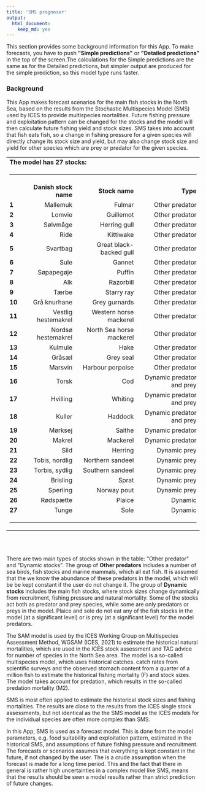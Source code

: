 ```yaml
---
title: 'SMS prognoser'
output:
  html_document:
    keep_md: yes
---
```


This section provides some background information for this App. To make forecasts, you have to push **"Simple predictions"** or **"Detailed predictions"** in the top of the screen.The calculations for the Simple predictions are the same as for the Detailed predictions, but simpler output are produced for the simple prediction, so this model type runs faster.


### Background
This App makes forecast scenarios for the main fish stocks in the North Sea, based on the results from the Stochastic Multispecies Model (SMS) used by ICES to provide multispecies mortalities. Future fishing pressure and exploitation pattern can be changed for the stocks and the model will then calculate future fishing yield and stock sizes. SMS takes into account that fish eats fish, so a change in fishing pressure for a given species will directly change its stock size and yield, but may also change stock size and yield for other species which are prey or predator for the given species.   


<table width="70%">
<tr><td colspan=4><b>The model has 27 stocks:</td></tr>
<tr><td colspan=4><hr noshade></td></tr>
<tr> <td align=left><b></b></td> <td align=right><b>Danish stock name</b></td>	<td align=right><b>Stock name</b></td>	<td align=right><b>Type</b></td> </tr>
<tr> <td align=left><b>1</b></td><td align=right>Mallemuk</td>	<td align=right>Fulmar</td>	<td align=right>Other predator</td></tr>
<tr> <td align=left><b>2</b></td><td align=right>Lomvie</td>	<td align=right>Guillemot</td>	<td align=right>Other predator</td></tr>
<tr> <td align=left><b>3</b></td><td align=right>Sølvmåge</td>	<td align=right>Herring gull</td>	<td align=right>Other predator</td></tr>
<tr> <td align=left><b>4</b></td><td align=right>Ride</td>	<td align=right>Kittiwake</td>	<td align=right>Other predator</td></tr>
<tr> <td align=left><b>5</b></td><td align=right>Svartbag</td>	<td align=right>Great black-backed gull</td>	<td align=right>Other predator</td></tr>
<tr> <td align=left><b>6</b></td><td align=right>Sule</td>	<td align=right>Gannet</td>	<td align=right>Other predator</td></tr>
<tr> <td align=left><b>7</b></td><td align=right>Søpapegøje</td>	<td align=right>Puffin</td>	<td align=right>Other predator</td></tr>
<tr> <td align=left><b>8</b></td><td align=right>Alk</td>	<td align=right>Razorbill</td>	<td align=right>Other predator</td></tr>
<tr> <td align=left><b>9</b></td><td align=right>Tærbe</td>	<td align=right>Starry ray</td>	<td align=right>Other predator</td></tr>
<tr> <td align=left><b>10</b></td><td align=right>Grå knurhane</td>	<td align=right>Grey gurnards</td>	<td align=right>Other predator</td></tr>
<tr> <td align=left><b>11</b></td><td align=right>Vestlig hestemakrel</td>	<td align=right>Western horse mackerel</td>	<td align=right>Other predator</td></tr>
<tr> <td align=left><b>12</b></td><td align=right>Nordsø hestemakrel</td>	<td align=right>North Sea horse mackerel</td>	<td align=right>Other predator</td></tr>
<tr> <td align=left><b>13</b></td><td align=right>Kulmule</td>	<td align=right>Hake</td>	<td align=right>Other predator</td></tr>
<tr> <td align=left><b>14</b></td><td align=right>Gråsæl</td>	<td align=right>Grey seal</td>	<td align=right>Other predator</td></tr>
<tr> <td align=left><b>15</b></td><td align=right>Marsvin</td>	<td align=right>Harbour porpoise</td>	<td align=right>Other predator</td></tr>
<tr> <td align=left><b>16</b></td><td align=right>Torsk</td>	<td align=right>Cod</td>	<td align=right>Dynamic predator and prey</td></tr>
<tr> <td align=left><b>17</b></td><td align=right>Hvilling</td>	<td align=right>Whiting</td>	<td align=right>Dynamic predator and prey</td></tr>
<tr> <td align=left><b>18</b></td><td align=right>Kuller</td>	<td align=right>Haddock</td>	<td align=right>Dynamic predator and prey</td></tr>
<tr> <td align=left><b>19</b></td><td align=right>Mørksej</td>	<td align=right>Saithe</td>	<td align=right>Dynamic predator</td></tr>
<tr> <td align=left><b>20</b></td><td align=right>Makrel</td>	<td align=right>Mackerel</td>	<td align=right>Dynamic predator</td></tr>
<tr> <td align=left><b>21</b></td><td align=right>Sild</td>	<td align=right>Herring</td>	<td align=right>Dynamic prey</td></tr>
<tr> <td align=left><b>22</b></td><td align=right>Tobis, nordlig</td>	<td align=right>Northern sandeel</td>	<td align=right>Dynamic prey</td></tr>
<tr> <td align=left><b>23</b></td><td align=right>Torbis, sydlig</td>	<td align=right>Southern sandeel</td>	<td align=right>Dynamic prey</td></tr>
<tr> <td align=left><b>24</b></td><td align=right>Brisling</td>	<td align=right>Sprat</td>	<td align=right>Dynamic prey</td></tr>
<tr> <td align=left><b>25</b></td><td align=right>Sperling</td>	<td align=right>Norway pout</td>	<td align=right>Dynamic prey</td></tr>
<tr> <td align=left><b>26</b></td><td align=right>Rødspætte</td>	<td align=right>Plaice</td>	<td align=right>Dynamic</td></tr>
<tr> <td align=left><b>27</b></td><td align=right>Tunge</td>	<td align=right>Sole</td>	<td align=right>Dynamic</td></tr>
<tr><td colspan=4><hr noshade></td></tr>
</table><br>

<br>

There are two main types of stocks shown in the table: "Other predator" and "Dynamic stocks". The group of **Other predators** includes a number of sea  birds, fish stocks and marine mammals, which all eat fish. It is assumed that the we know the abundance of these predators in the model, which will be be kept constant if the user do not change it. The group of **Dynamic stocks** includes the main fish stocks, where stock sizes change dynamically from recruitment, fishing pressure and natural mortality. Some of the stocks act both as predator and prey species, while some are only predators or preys in the model. Plaice and sole do not eat any of the fish stocks in the model (at a significant level) or is prey (at a significant level) for the model predators.

The SAM model is used by the ICES Working Group on Multispecies Assessment Method, WGSAM (ICES, 2021) to estimate the historical natural mortalities, which are used in the ICES stock assessment and TAC advice for number of species in the North Sea area. The model is a so-called multispecies model, which uses historical catches. catch rates from scientific surveys and the observed stomach content from a quarter of a million fish to estimate the historical fishing mortality (F) and stock sizes. The model takes account for predation, which results in the so-called predation mortality (M2). 

SMS is most often applied to estimate the historical stock sizes and fishing mortalities. The results are close to the results from the ICES single stock assessments, but not identical as the the SMS model as the ICES models for the individual species are often more complex than SMS. 

In this App, SMS is used as a forecast model. This is done from the model parameters, e.g. food suitability and exploitation pattern, estimated in the historical SMS, and assumptions of future fishing pressure and recruitment. The forecasts or scenarios assumes that everything is kept constant in the future, if not changed by the user. The is a crude assumption when the forecast is made for a long time period. This and the fact that there in general is rather high uncertainties in a complex model like SMS, means that the results should be seen a model results rather than strict prediction of future changes.


